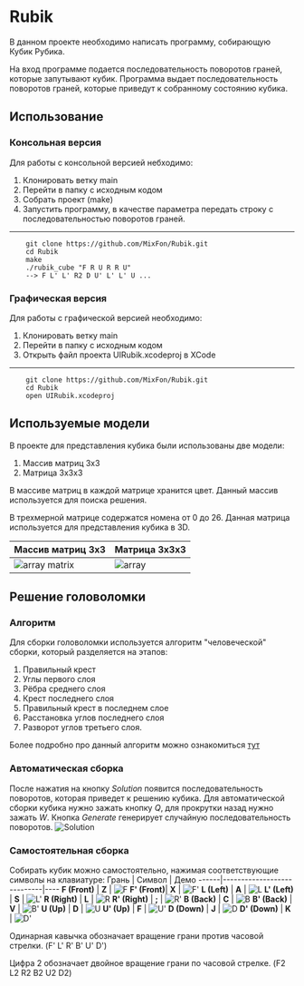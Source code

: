 # Rubik
В данном проекте необходимо написать программу, собирающую Кубик Рубика.

На вход программе подается последовательность поворотов граней, которые запутывают кубик. Программа выдает последовательность поворотов граней, которые приведут к собранному состоянию кубика.

## Использование
### Консольная версия
Для работы с консольной версией небходимо:
1. Клонировать ветку main
2. Перейти в папку с исходным кодом
3. Собрать проект (make) 
4. Запустить программу, в качестве параметра передать строку с последовательностью поворотов граней.
---
    

   
        git clone https://github.com/MixFon/Rubik.git
        cd Rubik
        make
        ./rubik_cube "F R U R R U"
        --> F L' L' R2 D U' L' L' U ...


### Графическая версия
Для работы с графической версией необходимо:
1. Клонировать ветку main
2. Перейти в папку с исходным кодом
3. Открыть файл проекта UIRubik.xcodeproj в XCode
---
        git clone https://github.com/MixFon/Rubik.git
        cd Rubik
        open UIRubik.xcodeproj

## Используемые модели
В проекте для представления кубика были использованы две модели:
1. Массив матриц 3x3
2. Матрица 3x3x3

В массиве матриц в каждой матрице хранится цвет. Данный массив используется для поиска решения.

В трехмерной матрице содержатся номена от 0 до 26. Данная матрица используется для представления кубика в 3D.

Массив матриц 3x3 | Матрица 3x3x3
------------------|--------------
![array matrix](https://github.com/MixFon/Rubik/blob/main/images/0__GKuKu.png) | ![array](https://github.com/MixFon/Rubik/blob/main/images/x7KGxGij.png)

      
## Решение головоломки
### Алгоритм
Для сборки головоломки используется алгоритм "человеческой" сборки, который разделяется на этапов:
1. Правильный крест
2. Углы первого слоя
3. Рёбра среднего слоя
4. Крест последнего слоя
5. Правильный крест в последнем слое
6. Расстановка углов последнего слоя
7. Разворот углов третьего слоя.

Более подробно про данный алгоритм можно ознакомиться [тут](https://speedcubing.com.ua/howto/3x3 "Кубик")

### Автоматическая сборка
После нажатия на кнопку _Solution_ появится последовательность поворотов, которая приведет к решению кубика. Для автоматической сборки кубика нужно зажать кнопку _Q_, для прокрутки назад нужно зажать _W_.
Кнопка _Generate_ генерирует случайную последовательность поворотов.
![Solution](https://github.com/MixFon/Rubik/blob/main/gifs/Solution.gif)

### Самостоятельная сборка
Собирать кубик можно самостоятельно, нажимая соответствующие символы на клавиатуре:
Грань | Символ | Демо
------|----------------------------|----
**F (Front)** | **Z** | ![F](https://github.com/MixFon/Rubik/blob/main/gifs/F.gif)
**F' (Front)**| **X** | ![F'](https://github.com/MixFon/Rubik/blob/main/gifs/F_.gif)
**L (Left)**  | **A** | ![L](https://github.com/MixFon/Rubik/blob/main/gifs/L.gif)
**L' (Left)** | **S** | ![L'](https://github.com/MixFon/Rubik/blob/main/gifs/L_.gif)
**R (Right)**  | **L** | ![R](https://github.com/MixFon/Rubik/blob/main/gifs/R.gif)
**R' (Right)** | **;** | ![R'](https://github.com/MixFon/Rubik/blob/main/gifs/R_.gif)
**B (Back)**  | **C** | ![B](https://github.com/MixFon/Rubik/blob/main/gifs/B.gif)
**B' (Back)** | **V** | ![B'](https://github.com/MixFon/Rubik/blob/main/gifs/B_.gif)
**U (Up)**  | **D** | ![U](https://github.com/MixFon/Rubik/blob/main/gifs/U.gif)
**U' (Up)** | **F** | ![U'](https://github.com/MixFon/Rubik/blob/main/gifs/U_.gif)
**D (Down)**  | **J** | ![D](https://github.com/MixFon/Rubik/blob/main/gifs/D.gif)
**D' (Down)** | **K** | ![D'](https://github.com/MixFon/Rubik/blob/main/gifs/D_.gif)

Одинарная кавычка обозначает вращение грани против часовой стрелки. (F' L' R' B' U' D')

Цифра 2 обозначает двойное вращение грани по часовой стрелке. (F2 L2 R2 B2 U2 D2)




